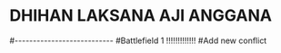 # DHIHAN LAKSANA AJI ANGGANA
#---------------------------
#Battlefield 1 !!!!!!!!!!!!!
#Add new conflict
